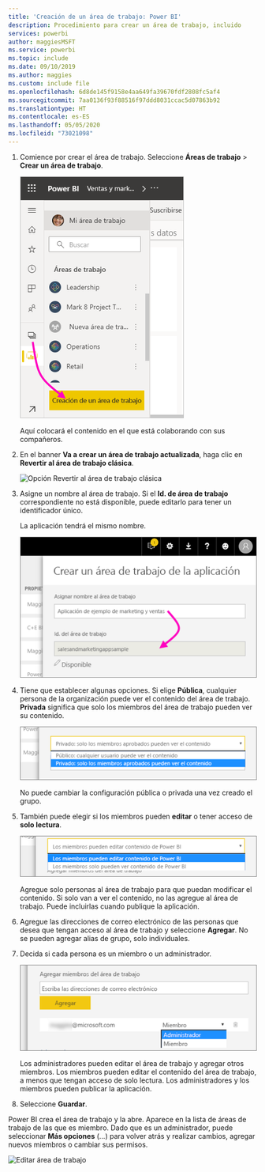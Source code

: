 ```yaml
---
title: 'Creación de un área de trabajo: Power BI'
description: Procedimiento para crear un área de trabajo, incluido
services: powerbi
author: maggiesMSFT
ms.service: powerbi
ms.topic: include
ms.date: 09/10/2019
ms.author: maggies
ms.custom: include file
ms.openlocfilehash: 6d8de145f9158e4aa649fa39670fdf2808fc5af4
ms.sourcegitcommit: 7aa0136f93f88516f97ddd8031ccac5d07863b92
ms.translationtype: HT
ms.contentlocale: es-ES
ms.lasthandoff: 05/05/2020
ms.locfileid: "73021098"
---
```

1. Comience por crear el área de trabajo. Seleccione **Áreas de trabajo** > **Crear un área de trabajo**. 
   
     ![Crear área de trabajo](media/powerbi-service-create-app-workspace/power-bi-workspace-create.png)
   
    Aquí colocará el contenido en el que está colaborando con sus compañeros.

2. En el banner **Va a crear un área de trabajo actualizada**, haga clic en **Revertir al área de trabajo clásica**. 

    ![Opción Revertir al área de trabajo clásica](media/powerbi-service-create-app-workspace/power-bi-revert-classic-workspace.png)

3. Asigne un nombre al área de trabajo. Si el **Id. de área de trabajo** correspondiente no está disponible, puede editarlo para tener un identificador único.
   
     La aplicación tendrá el mismo nombre.
   
     ![Asignar un nombre al área de trabajo](media/powerbi-service-create-app-workspace/power-bi-apps-create-workspace-name.png)

3. Tiene que establecer algunas opciones. Si elige **Pública**, cualquier persona de la organización puede ver el contenido del área de trabajo. **Privada** significa que solo los miembros del área de trabajo pueden ver su contenido.
   
     ![Establecer privado o público](media/powerbi-service-create-app-workspace/power-bi-apps-create-workspace-private-public.png)
   
    No puede cambiar la configuración pública o privada una vez creado el grupo.

4. También puede elegir si los miembros pueden **editar** o tener acceso de **solo lectura**.
   
     ![Establecer edición o solo lectura](media/powerbi-service-create-app-workspace/power-bi-apps-create-workspace-members-edit.png)
   
     Agregue solo personas al área de trabajo para que puedan modificar el contenido. Si solo van a ver el contenido, no las agregue al área de trabajo. Puede incluirlas cuando publique la aplicación.

5. Agregue las direcciones de correo electrónico de las personas que desea que tengan acceso al área de trabajo y seleccione **Agregar**. No se pueden agregar alias de grupo, solo individuales.

6. Decida si cada persona es un miembro o un administrador.
   
     ![Establecer miembro o administrador](media/powerbi-service-create-app-workspace/power-bi-apps-create-workspace-admin.png)
   
    Los administradores pueden editar el área de trabajo y agregar otros miembros. Los miembros pueden editar el contenido del área de trabajo, a menos que tengan acceso de solo lectura. Los administradores y los miembros pueden publicar la aplicación.

7. Seleccione **Guardar**.

Power BI crea el área de trabajo y la abre. Aparece en la lista de áreas de trabajo de las que es miembro. Dado que es un administrador, puede seleccionar **Más opciones** (...) para volver atrás y realizar cambios, agregar nuevos miembros o cambiar sus permisos.

![Editar área de trabajo](media/powerbi-service-create-app-workspace/power-bi-workspace-old-settings.png)

